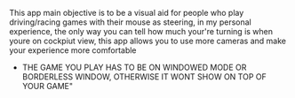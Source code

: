 This app main objective is to be a visual aid for people who play driving/racing games with their mouse as steering, in my personal experience, the only way you can tell how much your're turning is when youre on cockpiut view, this app allows you to use more cameras and make your experience more comfortable

* THE GAME YOU PLAY HAS TO BE ON WINDOWED MODE OR BORDERLESS WINDOW, OTHERWISE IT WONT SHOW ON TOP OF YOUR GAME"

